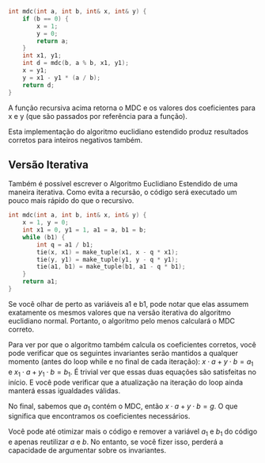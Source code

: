 
```cpp
int mdc(int a, int b, int& x, int& y) {
    if (b == 0) {
        x = 1;
        y = 0;
        return a;
    }
    int x1, y1;
    int d = mdc(b, a % b, x1, y1);
    x = y1;
    y = x1 - y1 * (a / b);
    return d;
}
```
A função recursiva acima retorna o MDC e os valores dos coeficientes para x e y (que são passados por referência para a função).

Esta implementação do algoritmo euclidiano estendido produz resultados corretos para inteiros negativos também.

## Versão Iterativa

Também é possível escrever o Algoritmo Euclidiano Estendido de uma maneira iterativa. Como evita a recursão, o código será executado um pouco mais rápido do que o recursivo.

```cpp
int mdc(int a, int b, int& x, int& y) {
    x = 1, y = 0;
    int x1 = 0, y1 = 1, a1 = a, b1 = b;
    while (b1) {
        int q = a1 / b1;
        tie(x, x1) = make_tuple(x1, x - q * x1);
        tie(y, y1) = make_tuple(y1, y - q * y1);
        tie(a1, b1) = make_tuple(b1, a1 - q * b1);
    }
    return a1;
}
```
Se você olhar de perto as variáveis a1 e b1, pode notar que elas assumem exatamente os mesmos valores que na versão iterativa do algoritmo euclidiano normal. Portanto, o algoritmo pelo menos calculará o MDC correto.

Para ver por que o algoritmo também calcula os coeficientes corretos, você pode verificar que os seguintes invariantes serão mantidos a qualquer momento (antes do loop while e no final de cada iteração): $x \cdot a + y \cdot b = a_1$ e $x_1 \cdot a + y_1 \cdot b = b_1$. É trivial ver que essas duas equações são satisfeitas no início. E você pode verificar que a atualização na iteração do loop ainda manterá essas igualdades válidas.

No final, sabemos que $a_1$ contém o MDC, então $x \cdot a + y \cdot b = g$. O que significa que encontramos os coeficientes necessários.

Você pode até otimizar mais o código e remover a variável $a_1$ e $b_1$ do código e apenas reutilizar $a$ e $b$. No entanto, se você fizer isso, perderá a capacidade de argumentar sobre os invariantes.